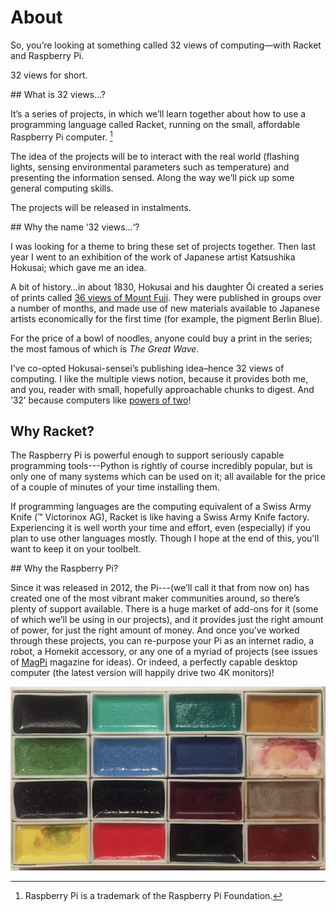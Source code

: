 # About 

So, you’re looking at something called 32 views of computing—with Racket and Raspberry Pi.

32 views for short.

## What is 32 views…?

It’s a series of projects, in which we’ll learn together about how to use a programming language called Racket, running on the small, affordable Raspberry Pi computer. [^pi]

[^pi]: Raspberry Pi is a trademark of the Raspberry Pi Foundation.

The idea of the projects will be to interact with the real world (flashing lights, sensing environmental parameters such as temperature) and presenting the information sensed. Along the way we’ll pick up some general computing skills.

The projects will be released in instalments.

## Why the name ‘32 views…‘?

I was looking for a theme to bring these set of projects together. Then last year I went to an exhibition of the work of Japanese artist Katsushika Hokusai; which gave me an idea.

A bit of history…in about 1830, Hokusai and his daughter Ōi created a series of prints called [36 views of Mount Fuji](https://en.wikipedia.org/wiki/Thirty-six_Views_of_Mount_Fuji). They were published in groups over a number of months, and made use of new materials available to Japanese artists economically for the first time (for example, the pigment Berlin Blue).

For the price of a bowl of noodles, anyone could buy a print in the series; the most famous of which is *The Great Wave*.

I’ve co-opted Hokusai-sensei’s publishing idea–hence 32 views of computing. I like the multiple views notion, because it provides both me, and you, reader with small, hopefully approachable chunks to digest. And ‘32’ because computers like [powers of two](https://en.wikipedia.org/wiki/Power_of_two)!

## Why Racket?

The Raspberry Pi is powerful enough to support seriously capable programming tools---Python is rightly of course incredibly popular, but is only one of many systems which can be used on it; all available for the price of a couple of minutes of your time installing them.

If programming languages are the computing equivalent of a Swiss Army Knife (™ Victorinox AG), Racket is like having a Swiss Army Knife factory. Experiencing it is well worth your time and effort, even (especially) if you plan to use other languages mostly. Though I hope at the end of this, you'll want to keep it on your toolbelt.

## Why the Raspberry Pi?

Since it was released in 2012, the Pi---(we’ll call it that from now on) has created one of the most vibrant maker communities around, so there’s plenty of support available. There is a huge market of add-ons for it (some of which we’ll be using in our projects), and it provides just the right amount of power, for just the right amount of money. And once you’ve worked through these projects, you can re-purpose your Pi as an internet radio, a robot, a Homekit accessory, or any one of a myriad of projects (see issues of [MagPi](https://www.raspberrypi.org/magpi/) magazine for ideas). Or indeed, a perfectly capable desktop computer (the latest version will happily drive two 4K monitors)!

![A painter's palette from Obuse, Hokusai's hometown, Japan.](img/about-palette-obuse.png)




